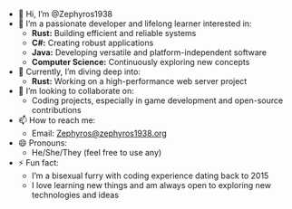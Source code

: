 - 👋 Hi, I’m @Zephyros1938
- 👀 I’m a passionate developer and lifelong learner interested in:
  - **Rust:** Building efficient and reliable systems
  - **C#:** Creating robust applications
  - **Java:** Developing versatile and platform-independent software
  - **Computer Science:** Continuously exploring new concepts
- 🌱 Currently, I’m diving deep into:
  - **Rust:** Working on a high-performance web server project
- 💞️ I’m looking to collaborate on:
  - Coding projects, especially in game development and open-source contributions
- 📫 How to reach me:
  - Email: [Zephyros@zephyros1938.org](mailto:zephyros@zephyros1938.org)
- 😄 Pronouns:
  - He/She/They (feel free to use any)
- ⚡ Fun fact:
  - I’m a bisexual furry with coding experience dating back to 2015
  - I love learning new things and am always open to exploring new technologies and ideas

<!---
Zephyros1938/Zephyros1938 is a ✨ special ✨ repository because its `README.md` (this file) appears on your GitHub profile.
You can click the Preview link to take a look at your changes.
--->
